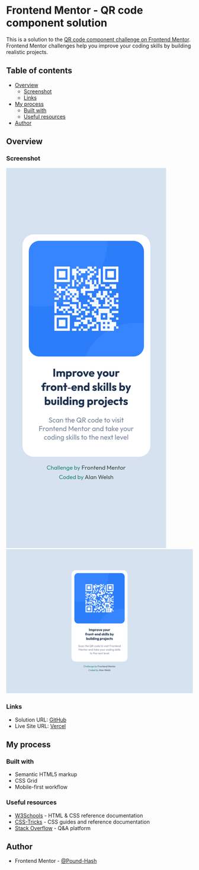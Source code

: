 # Frontend Mentor - QR code component solution

This is a solution to the [QR code component challenge on Frontend Mentor](https://www.frontendmentor.io/challenges/qr-code-component-iux_sIO_H). Frontend Mentor challenges help you improve your coding skills by building realistic projects. 

## Table of contents

- [Overview](#overview)
  - [Screenshot](#screenshot)
  - [Links](#links)
- [My process](#my-process)
  - [Built with](#built-with)
  - [Useful resources](#useful-resources)
- [Author](#author)

## Overview

### Screenshot

![mobile screenshot](./screenshots/mobile.png)
![desktop screenshot](./screenshots/desktop.png)

### Links

- Solution URL: [GitHub](https://github.com/Pound-Hash/qr-code.git)
- Live Site URL: [Vercel](https://qr-code-beta-wheat.vercel.app)

## My process

### Built with

- Semantic HTML5 markup
- CSS Grid
- Mobile-first workflow

### Useful resources

- [W3Schools](https://www.w3schools.com) - HTML & CSS reference documentation
- [CSS-Tricks](https://css-tricks.com) - CSS guides and reference documentation
- [Stack Overflow](https://stackoverflow.com) - Q&A platform

## Author

- Frontend Mentor - [@Pound-Hash](https://www.frontendmentor.io/profile/Pound-Hash)

